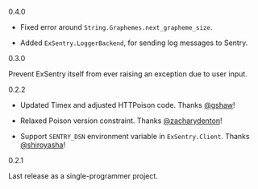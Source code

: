 0.4.0

* Fixed error around `String.Graphemes.next_grapheme_size`.

* Added `ExSentry.LoggerBackend`, for sending log messages to Sentry.


0.3.0

Prevent ExSentry itself from ever raising an exception due to user
input.


0.2.2

* Updated Timex and adjusted HTTPoison code. Thanks
  [@gshaw](https://github.com/gshaw)!

* Relaxed Poison version constraint.
  Thanks [@zacharydenton](https://github.com/zacharydenton)!

* Support `SENTRY_DSN` environment variable in `ExSentry.Client`.
  Thanks [@shiroyasha](https://github.com/shiroyasha)!


0.2.1

Last release as a single-programmer project.

